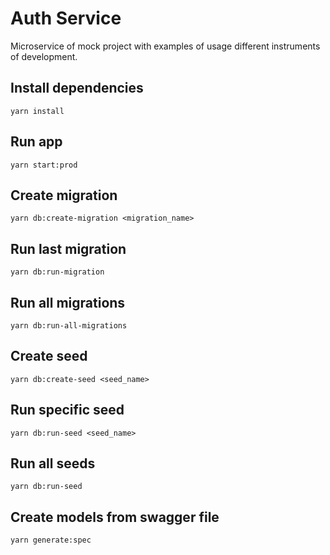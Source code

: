 # Auth Service

Microservice of mock project with examples of usage different instruments of development.

## Install dependencies

`yarn install`

## Run app

`yarn start:prod`

## Create migration

`yarn db:create-migration <migration_name>`

## Run last migration

`yarn db:run-migration`

## Run all migrations

`yarn db:run-all-migrations`

## Create seed

`yarn db:create-seed <seed_name>`

## Run specific seed

`yarn db:run-seed <seed_name>`

## Run all seeds

`yarn db:run-seed`

## Create models from swagger file

`yarn generate:spec`

